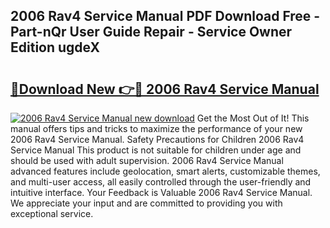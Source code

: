 ## 2006 Rav4 Service Manual PDF Download Free - Part-nQr User Guide Repair - Service Owner Edition ugdeX

# <h2><a href="http://bc42167.oget.top/?id=2006+Rav4+Service+Manual">🔗Download New 👉🔴 2006 Rav4 Service Manual</a></h2>

[![2006 Rav4 Service Manual new download](https://i.imgur.com/5g1atiW.png)](http://bc42167.oget.top/?id=2006+Rav4+Service+Manual)
Get the Most Out of It! This manual offers tips and tricks to maximize the performance of your new 2006 Rav4 Service Manual. Safety Precautions for Children 2006 Rav4 Service Manual This product is not suitable for children under age and should be used with adult supervision. 2006 Rav4 Service Manual advanced features include geolocation, smart alerts, customizable themes, and multi-user access, all easily controlled through the user-friendly and intuitive interface. Your Feedback is Valuable 2006 Rav4 Service Manual. We appreciate your input and are committed to providing you with exceptional service.
